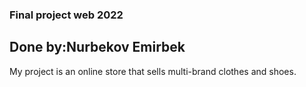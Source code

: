 ### Final project web 2022 

## Done by:Nurbekov Emirbek 

 My project is an online store that sells multi-brand clothes and shoes.

